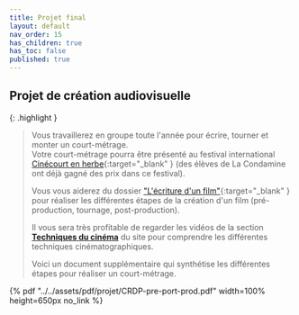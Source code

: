 ```yaml
---
title: Projet final
layout: default
nav_order: 15
has_children: true
has_toc: false
published: true
---
```

## Projet de création audiovisuelle

{: .highlight }
>Vous travaillerez en groupe toute l'année pour écrire, tourner et monter un court-métrage.  
Votre court-métrage pourra être présenté au festival international [Cinécourt en herbe](https://www.cinecourtsenherbe.com/){:target="_blank" } (des élèves de La Condamine ont déjà gagné des prix dans ce festival).
>
>Vous vous aiderez du dossier ["L'écriture d'un film"](https://drive.google.com/file/d/13TnmShby5pcKB0J48UJxZbweAFKE-BUz/view?usp=drive_link){:target="_blank" } pour réaliser les différentes étapes de la création d'un film (pré-production, tournage, post-production).
>
> Il vous sera très profitable de regarder les vidéos de la section [**Techniques du cinéma**](../../docs/ressources/liens.html#1-techniques-du-cinéma) du site pour comprendre les différentes techniques cinématographiques.
>
>Voici un document supplémentaire qui synthétise les différentes étapes pour réaliser un court-métrage.

{% pdf "../../assets/pdf/projet/CRDP-pre-port-prod.pdf" width=100% height=650px no_link %}